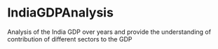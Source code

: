 # IndiaGDPAnalysis
Analysis of the India GDP over years and provide the understanding of contribution of different sectors to the GDP

